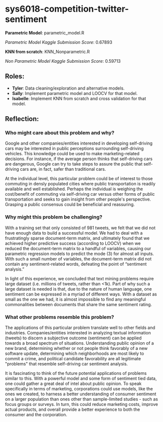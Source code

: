 # sys6018-competition-twitter-sentiment

**Parametric Model**: parametric_model.R

*Parametric Model Kaggle Submission Score*: 0.67893

**KNN from scratch**: KNN_Nonparametric.R

*Non Parametric Model Kaggle Submission Score*: 0.59713

## Roles:

* **Tyler**: Data cleaning/exploration and alternative models.
* **Sally**: Implement parametric model and LOOCV for that model.
* **Isabelle**: Implement KNN from scratch and cross validation for that model.

## Reflection:

### Who might care about this problem and why?

Google and other companies/entities interested in developing self-driving cars may be interested in public perceptions surrounding self-driving vehicles. This knowledge could be used to make marketing-related decisions. For instance, if the average person thinks that self-driving cars are dangerous, Google can try to take steps to assure the public that self-driving cars are, in fact, safer than traditional cars. 

At the individual level, this particular problem could be of interest to those commuting in densly populated cities where public transportation is readily available and well established. Perhaps the individual is weighing the cost/benefit of commuting via self-driving car versus other forms of public transportation and seeks to gain insight from other people's perspective. Grasping a public consensus could be beneficial and reassuring.

### Why might this problem be challenging?

With a training set that only consisted of 981 tweets, we felt that we did not have enough data to build a successful model. We had to deal with a frustratingly sparse document-term matrix, and ultimately found that we achieved higher predictive success (according to LOOCV) when we reduced the document-term matrix to a handful of variables, causing our parametric regression models to predict the mode (3) for almost all inputs. With such a small number of variables, the document-term matrix did not contain any sentiment-related words, defeating the point of “sentiment analysis.”

In light of this experience, we concluded that text mining problems require large dataset (i.e. millions of tweets, rather than <1k). Part of why such a large dataset is needed is that, due to the nature of human language, one sentiment can be expressed in a myriad of different ways. With a dataset as small as the one we had, it is almost impossible to find any meaningful commonalities between documents that share the same sentiment rating.

### What other problems resemble this problem?

The applications of this particular problem translate well to other fields and industries. Companies/entities interested in analyzing textual information (tweets) to discern a subjective outcome (sentiment) can be applied towards a broad spectrum of situations. Understanding public opinion of a new brand, determining whether or not people think favorably of a new software update, determining which neighborhoods are most likely to commit a crime, and political candidate favorability are all legitimate "problems" that resemble self-driving car sentiment analysis. 

It is fascinating to think of the future potential applications of problems similar to this. With a powerful model and some form of sentiment tied data, one could gather a great deal of intel about public opinion. To speak specifically in terms of marketing, corporations could use models, like the ones we created, to harness a better understanding of consumer sentiment on a larger population than ones other than sample-limited studies - such as focus groups or surveys. In turn, this could reduce marketing costs, improve actual products, and overall provide a better experience to both the consumer and the corporation.
